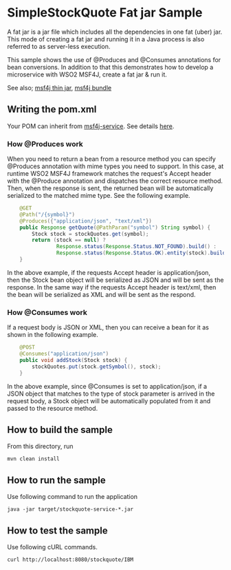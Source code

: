 # SimpleStockQuote Fat jar Sample

A fat jar is a jar file which includes all the dependencies in one fat (uber) jar. This mode of creating a fat jar
and running it in a Java process is also referred to as server-less execution.

This sample shows the use of @Produces and @Consumes annotations for bean conversions. In addition to that this 
demonstrates how to develop a microservice with WSO2 MSF4J, create a fat jar & run it.

See also; [msf4j thin jar](../thinjar), [msf4j bundle](../bundle)

## Writing the pom.xml 

Your POM can inherit from [msf4j-service](../../../poms/msf4j-service). 
See details [here](../../../poms/msf4j-service).

### How @Produces work

When you need to return a bean from a resource method you can specify @Produces annotation with mime types you need to 
support. In this case, at runtime WSO2 MSF4J framework matches the request's Accept header with the @Produce annotation 
and dispatches the correct resource method. Then, when the response is sent, the returned bean will be automatically 
serialized to the matched mime type. See the following example.

```java
    @GET
    @Path("/{symbol}")
    @Produces({"application/json", "text/xml"})
    public Response getQuote(@PathParam("symbol") String symbol) {
        Stock stock = stockQuotes.get(symbol);
        return (stock == null) ?
                Response.status(Response.Status.NOT_FOUND).build() :
                Response.status(Response.Status.OK).entity(stock).build();
    }
```

In the above example, if the requests Accept header is application/json, then the Stock bean object will be serialized 
as JSON and will be sent as the response. In the same way if the requests Accept header is text/xml, then the bean 
will be serialized as XML and will be sent as the respond.


### How @Consumes work

If a request body is JSON or XML, then you can receive a bean for it as shown in the following example.

```java
    @POST
    @Consumes("application/json")
    public void addStock(Stock stock) {
        stockQuotes.put(stock.getSymbol(), stock);
    }
```

In the above example, since @Consumes is set to application/json, if a JSON object that matches to the type of stock 
parameter is arrived in the request body, a Stock object will be automatically populated from it and passed to the 
resource method.


## How to build the sample


From this directory, run

```
mvn clean install
```

## How to run the sample


Use following command to run the application
```
java -jar target/stockquote-service-*.jar
```

## How to test the sample


Use following cURL commands.
```
curl http://localhost:8080/stockquote/IBM
```
